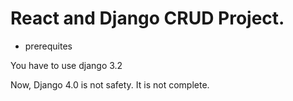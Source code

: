 # React and Django CRUD Project.

- prerequites

You have to use django 3.2

Now, Django 4.0 is not safety. It is not complete.